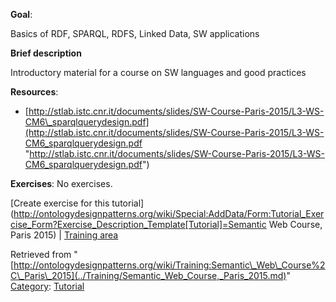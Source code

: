 __Goal__:


Basics of RDF, SPARQL, RDFS, Linked Data, SW applications


__Brief description__


Introductory material for a course on SW languages and good practices




__Resources__:



* [http://stlab.istc.cnr.it/documents/slides/SW-Course-Paris-2015/L3-WS-CM6\_sparqlquerydesign.pdf](http://stlab.istc.cnr.it/documents/slides/SW-Course-Paris-2015/L3-WS-CM6_sparqlquerydesign.pdf "http://stlab.istc.cnr.it/documents/slides/SW-Course-Paris-2015/L3-WS-CM6_sparqlquerydesign.pdf")


__Exercises__:
No exercises.



[Create exercise for this tutorial](http://ontologydesignpatterns.org/wiki/Special:AddData/Form:Tutorial_Exercise_Form?Exercise_Description_Template[Tutorial]=Semantic Web Course, Paris 2015) | [Training area](../Training/Main.md "Training:Main")



Retrieved from "[http://ontologydesignpatterns.org/wiki/Training:Semantic\_Web\_Course%2C\_Paris\_2015](../Training/Semantic_Web_Course,_Paris_2015.md)"
 [Category](http://ontologydesignpatterns.org/wiki/Special:Categories "Special:Categories"): [Tutorial](../Category/Tutorial.md "Category:Tutorial")